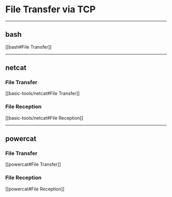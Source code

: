 # File Transfer via TCP

---

## bash

[[bash#File Transfer]]

---

## netcat

### File Transfer

[[basic-tools/netcat#File Transfer]]

### File Reception

[[basic-tools/netcat#File Reception]]

---

## powercat

### File Transfer

[[powercat#File Transfer]]

### File Reception

[[powercat#File Reception]]
